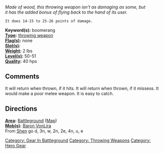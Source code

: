 *Made of wood, this throwing weapon isn't as damaging as some, but*  
*it has the added bonus of flying back to the hand of its user.*

`It does 14-15 to 25-26 points of damage.`

**Keyword(s):** boomerang  
**[Type](:Category:_Object_Types.md "wikilink"):** [throwing
weapon](:Category:_Throwing_Weapons.md "wikilink")  
**[Flag(s)](:Category:_Object_Flags.md "wikilink"):** none  
**[Slot(s)](Object_Slots.md "wikilink"):** <wielded>  
**[Weight](Object_Weight.md "wikilink"):** 2 lbs  
**[Level(s)](Object_Level.md "wikilink"):** 50-51  
**[Quality](Object_Quality.md "wikilink"):** 40 hps  

## Comments

It will return when thrown, if it hits. It will return when thrown, if
it missess. It would make a poor melee weapon. It is easy to catch.

## Directions

**[Area](:Category:_Areas.md "wikilink"):**
[Battleground](:Category:_Battleground.md "wikilink")
([Map](Battleground_Map.md "wikilink"))  
**[Mob(s)](:Category:_Mobs.md "wikilink"):** [Baron
VonLira](Baron_VonLira "wikilink")  
From [Shen](Shen "wikilink") go d, 3n, w, 2n, 2e, 4n, u, e

[Category: Gear In
Battleground](Category:_Gear_In_Battleground "wikilink") [Category:
Throwing Weapons](Category:_Throwing_Weapons "wikilink") [Category: Hero
Gear](Category:_Hero_Gear "wikilink")
